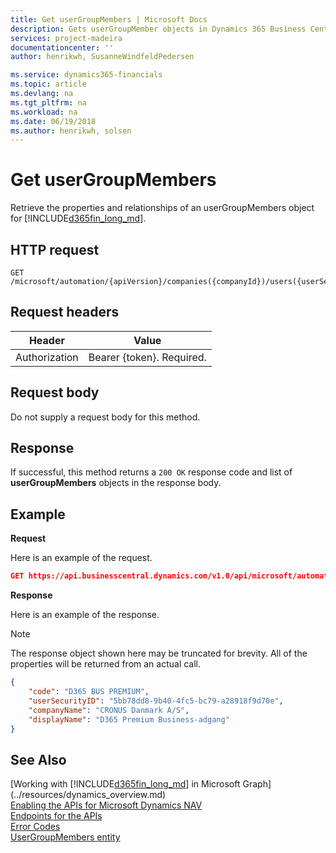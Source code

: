 ```yaml
---
title: Get userGroupMembers | Microsoft Docs
description: Gets userGroupMember objects in Dynamics 365 Business Central.
services: project-madeira
documentationcenter: ''
author: henrikwh, SusanneWindfeldPedersen

ms.service: dynamics365-financials
ms.topic: article
ms.devlang: na
ms.tgt_pltfrm: na
ms.workload: na
ms.date: 06/19/2018
ms.author: henrikwh, solsen
---
```


# Get userGroupMembers
Retrieve the properties and relationships of an userGroupMembers object for [!INCLUDE[d365fin_long_md](../../includes/d365fin_long_md.md)].

## HTTP request
```
GET /microsoft/automation/{apiVersion}/companies({companyId})/users({userSecurityID})/userGroupMembers
```

## Request headers
|Header|Value|
|------|-----|
|Authorization  |Bearer {token}. Required. |

## Request body
Do not supply a request body for this method.

## Response
If successful, this method returns a ```200 OK``` response code and list of  **userGroupMembers** objects in the response body.

## Example

**Request**

Here is an example of the request.
```json
GET https://api.businesscentral.dynamics.com/v1.0/api/microsoft/automation/beta/companies({companyId})/users({userSecurityID})/userGroupMembers
```

**Response**

Here is an example of the response. 

> [!NOTE]  
>   The response object shown here may be truncated for brevity. All of the properties will be returned from an actual call.

```json
{
    "code": "D365 BUS PREMIUM",
    "userSecurityID": "5bb78dd8-9b40-4fc5-bc79-a28918f9d70e",
    "companyName": "CRONUS Danmark A/S",
    "displayName": "D365 Premium Business-adgang"
}
```

## See Also
[Working with [!INCLUDE[d365fin_long_md](../../includes/d365fin_long_md.md)] in Microsoft Graph](../resources/dynamics_overview.md)  
[Enabling the APIs for Microsoft Dynamics NAV](../../enabling-apis-for-dynamics-nav.md)  
[Endpoints for the APIs](../../endpoints-apis-for-dynamics.md)  
[Error Codes](../dynamics_error_codes.md)  
[UserGroupMembers entity](../resources/microsoft/automation/dynamics_userGroupMembers.md)  

